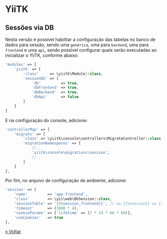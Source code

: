# YiiTK

## Sessões via DB

Nesta versão é possível habilitar a configuração das tabelas no banco de dados para sessão, sendo uma `genérica`, uma para `backend`, 
uma para `frontend` e uma `api`, sendo possível configurar quais serão executadas ao inicializar o YiiTK, conforme abaixo:

```php
'modules' => [
    'yiitk' => [
        'class'     => \yiitk\Module::class,
        'sessionDb' => [
            'db'         => true,
            'dbFrontend' => true,
            'dbBackend'  => true,
            'dbApi'      => false
        ]
    ]
]
```

E na configuração do console, adicione:

```php
'controllerMap' => [
    'migrate' => [
        'class' => \yiitk\console\controllers\MigrateController::class,
        'migrationNamespaces' => [
            //...
            'yiitk\console\migrations\session',
            //...
        ]
    ]
],

```

Por fim, no arquivo de configuração de ambiente, adicione:

```php
'session' => [
    'name'         => 'app-frontend',
    'class'        => \yii\web\DbSession::class,
    'sessionTable' => '{{%session_frontend}}', // ou {{%session}} ou {{%session_backend}} ou {{%session_api}}
    'timeout'      => (3600 * 4),
    'cookieParams' => ['lifetime' => (7 * 24 * 60 * 60)],
    'useCookies'   => true
],
```

[&#171; Voltar](../README.md)
